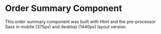 # Order Summary Component

This order summary component was built with Html and the pre-processor Sass in mobile (375px) and desktop (1440px) layout version.

